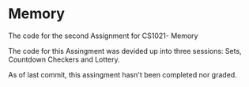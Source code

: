 # Memory
The code for the second Assignment for CS1021- Memory

The code for this Assingment was devided up into three sessions: Sets, Countdown Checkers and Lottery. 

As of last commit, this assingment hasn't been completed nor graded. 
